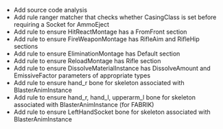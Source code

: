 ﻿* Add source code analysis
* Add rule ranger matcher that checks whether CasingClass is set before requiring a Socket for AmmoEject
* Add rule to ensure HitReactMontage has a FromFront section
* Add rule to ensure FireWeaponMontage has RifleAim and RifleHip sections
* Add rule to ensure EliminationMontage has Default section
* Add rule to ensure ReloadMontage has Rifle section
* Add rule to ensure DissolveMaterialInstance has DissolveAmount and EmissiveFactor parameters of appropriate types
* Add rule to ensure hand_r bone for skeleton associated with BlasterAnimInstance
* Add rule to ensure hand_r, hand_l, upperarm_l bone for skeleton associated with BlasterAnimInstance (for FABRIK)
* Add rule to ensure LeftHandSocket bone for skeleton associated with BlasterAnimInstance
